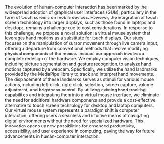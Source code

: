 The evolution of human-computer interaction has been marked by the widespread adoption of graphical user interfaces (GUIs), particularly in the form of touch screens on mobile devices. However, the integration of touch screen technology into larger displays, such as those found in laptops and desktops, remains a challenge due to cost considerations. In response to this challenge, we propose a novel solution: a virtual mouse system that leverages hand motions as a substitute for touch displays.
Our study focuses on the manipulation of cursor movement through live camera input, offering a departure from conventional methods that involve modifying physical components of the mouse. Instead, our approach involves a complete redesign of the hardware. We employ computer vision techniques, including picture segmentation and gesture recognition, to analyze hand motions captured by a webcam. Specifically, we utilize the hand landmarks provided by the MediaPipe library to track and interpret hand movements.
The displacement of these landmarks serves as stimuli for various mouse actions, including left-click, right-click, selection, screen capture, volume adjustment, and brightness control. By utilizing existing hand tracking capabilities and integrating them into a virtual mouse interface, we eliminate the need for additional hardware components and provide a cost-effective alternative to touch screen technology for desktop and laptop computers.
Our virtual mouse system represents a paradigm shift in computer interaction, offering users a seamless and intuitive means of navigating digital environments without the need for specialized hardware. This innovation opens up new possibilities for enhanced productivity, accessibility, and user experience in computing, paving the way for future advancements in human-computer interaction.
